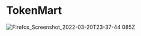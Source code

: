 # TokenMart

![Firefox_Screenshot_2022-03-20T23-37-44 085Z](https://user-images.githubusercontent.com/696982/159190955-14a95c1e-f169-4a79-a2f4-923227f4ac4a.png)
